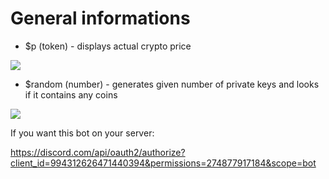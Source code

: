 # General informations
* $p (token) - displays actual crypto price

![](https://i.imgur.com/Ydn29I7.png)
* $random (number) - generates given number of private keys and looks if it contains any coins

![](https://i.imgur.com/jLl4JeJ.png)


If you want this bot on your server:

https://discord.com/api/oauth2/authorize?client_id=994312626471440394&permissions=274877917184&scope=bot
